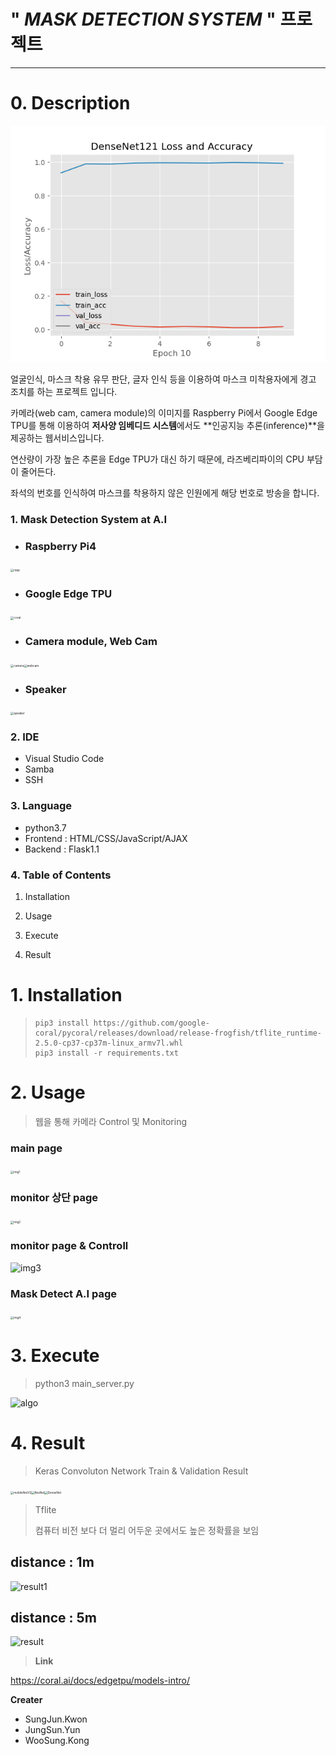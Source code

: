 # " _**MASK DETECTION SYSTEM**_ " 프로젝트

--------------------------------------



# 0. **Description** 

![img1](https://github.com/Oasis-hackathon/1P1P1E1/blob/master/img/DenseNet.png)

얼굴인식, 마스크 착용 유무 판단, 글자 인식 등을 이용하여 마스크 미착용자에게 경고 조치를 하는 프로젝트 입니다.

카메라(web cam, camera module)의 이미지를 Raspberry Pi에서 Google Edge TPU를 통해 이용하여 **저사양 임베디드 시스템**에서도 **인공지능 추론(inference)**을 제공하는 웹서비스입니다.

연산량이 가장 높은 추론을 Edge TPU가 대신 하기 때문에, 라즈베리파이의 CPU 부담이 줄어든다.

좌석의 번호를 인식하여 마스크를 착용하지 않은 인원에게 해당 번호로 방송을 합니다.



### **1. Mask Detection System at A.I**

- ### Raspberry Pi4

<img src="C:\Users\Mangnani\Desktop\img\rasp.jpg" alt="rasp" style="zoom: 33%;" />

- ### Google Edge TPU

<img src="C:\Users\Mangnani\Desktop\img\coral.jpg" alt="coral" style="zoom:33%;" />

- ### Camera module, Web Cam

<img src="C:\Users\Mangnani\Desktop\img\camera.jpg" alt="camera" style="zoom:33%;" /><img src="C:\Users\Mangnani\Desktop\img\webcam.jpg" alt="webcam" style="zoom:33%;" />

- ### Speaker

<img src="C:\Users\Mangnani\Desktop\img\speaker.jpg" alt="speaker" style="zoom:33%;" />



### 2. IDE

* Visual Studio Code
* Samba
* SSH



### 3. Language

- python3.7
- Frontend : HTML/CSS/JavaScript/AJAX
- Backend : Flask1.1

### 4. Table of Contents

1. Installation

2. Usage

3. Execute
4. Result





# 1. Installation

> ```
> pip3 install https://github.com/google-coral/pycoral/releases/download/release-frogfish/tflite_runtime-2.5.0-cp37-cp37m-linux_armv7l.whl
> pip3 install -r requirements.txt
> ```



# 2. Usage

> 웹을 통해 카메라 Control 및 Monitoring

### main page

<img src="C:\Users\Mangnani\Desktop\img\img1.png" alt="img1" style="zoom: 33%;" />



### monitor 상단 page

<img src="C:\Users\Mangnani\Desktop\img\img2.png" alt="img2" style="zoom:33%;" />



### monitor  page & Controll

![img3](C:\Users\Mangnani\Desktop\img\img3.png)

### Mask Detect A.I  page

<img src="C:\Users\Mangnani\Desktop\img\img4.png" alt="img4" style="zoom:33%;" />

# 3. Execute

> python3 main_server.py

![algo](C:\Users\Mangnani\Desktop\img\algo.png)



# 4. Result

> Keras Convoluton Network Train & Validation Result

<img src="C:\Users\Mangnani\Desktop\img\mobileNetV2.png" alt="mobileNetV2" style="zoom: 33%;" /><img src="C:\Users\Mangnani\Desktop\img\ResNet.png" alt="ResNet" style="zoom: 33%;" /><img src="C:\Users\Mangnani\Desktop\img\DenseNet.png" alt="DenseNet" style="zoom: 33%;" />



> Tflite 
>
> 컴퓨터 비전 보다 더 멀리 어두운 곳에서도 높은 정확률을 보임

## distance : 1m

![result1](C:\Users\Mangnani\Desktop\img\result1.png)

## distance : 5m

![result](C:\Users\Mangnani\Desktop\img\result.png)





> **Link**

https://coral.ai/docs/edgetpu/models-intro/



**Creater**

* SungJun.Kwon
* JungSun.Yun
* WooSung.Kong
